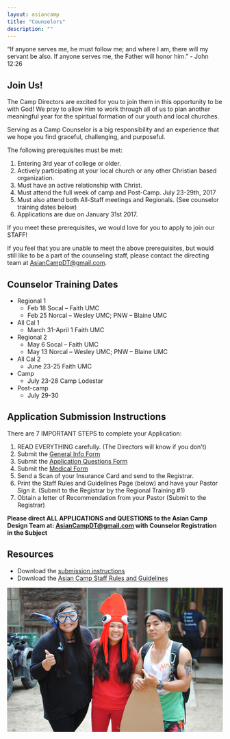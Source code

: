 ```yaml
---
layout: asiancamp
title: "Counselors"
description: ""
---
```


<div class="well">
“If anyone serves me, he must follow me; and where I am, there will my servant be also. If anyone serves me, the Father will honor him.” - John 12:26
</div>

## Join Us!

The Camp Directors are excited for you to join them in this opportunity to be with God! We pray to allow Him to work through all of us to plan another meaningful year for the spiritual formation of our youth and local churches.

Serving as a Camp Counselor is a big responsibility and an experience that we hope you find graceful, challenging, and purposeful.

The following prerequisites must be met:

1. Entering 3rd year of college or older.
2. Actively participating at your local church or any other Christian based organization.
3. Must have an active relationship with Christ. 
4. Must attend the full week of camp and Post-Camp. July 23-29th, 2017
5. Must also attend both All-Staff meetings and Regionals. (See counselor training dates below) 
6. Applications are due on January 31st 2017.

If you meet these prerequisites, we would love for you to apply to join our STAFF!

If you feel that you are unable to meet the above prerequisites, but would still like to be a part of the counseling staff, please contact the directing team at [AsianCampDT@gmail.com](mailto:AsianCampDT@gmail.com). 

## Counselor Training Dates

* Regional 1
  * Feb 18 Socal – Faith UMC
  * Feb 25 Norcal – Wesley UMC; PNW – Blaine UMC
* All Cal 1
  * March 31-April 1 Faith UMC
* Regional 2
  * May 6 Socal – Faith UMC
  * May 13 Norcal – Wesley UMC; PNW – Blaine UMC
* All Cal 2
  * June 23-25  Faith UMC
* Camp
  * July 23-28 Camp Lodestar
* Post-camp
  * July 29-30

## Application Submission Instructions
There are 7 IMPORTANT STEPS to complete your Application:

1. READ EVERYTHING carefully. (The Directors will know if you don’t)
2. Submit the <a href="https://docs.google.com/forms/d/1HwFLN5Lk8ASWAn0MrO1mig3Z7wiSVjT_aiXk-0yfCL4/viewform" target="_blank">General Info Form</a>
3. Submit the <a href="https://docs.google.com/forms/d/1ifoK6-tKtO5GI4x-pNXay8mBUPDy1XPYqqF6HqvpqIA/viewform" target="_blank">Application Questions Form</a>
4. Submit the <a href="https://docs.google.com/forms/d/1Vgig2Cckszn8frFP1kgK3ulaPLNtTSJEWW74Veb_Trc/viewform" target="_blank">Medical Form</a>
5.  Send a Scan of your Insurance Card and send to the Registrar.
6.  Print the Staff Rules and Guidelines Page (below) and have your Pastor Sign it. (Submit to the Registrar by the Regional Training #1)
7.  Obtain a letter of Recommendation from your Pastor (Submit to the Registrar)

**Please direct ALL APPLICATIONS and QUESTIONS to the Asian Camp Design Team at:
[AsianCampDT@gmail.com](mailto:AsianCampDT@gmail.com) with Counselor Registration in the Subject**


## Resources

* Download the [submission instructions](https://drive.google.com/file/d/0BzC7xTLSFDvmZ2RrN2p3NGNLNEU/view?usp=sharing)
* Download the [Asian Camp Staff Rules and Guidelines](https://drive.google.com/file/d/0B_GJLCz6DMvyWlZIZC0zcGNRNDg/view?usp=sharing)

<img class="img-rounded" src="/assets/img/asiancamp/Counselors.jpg">

